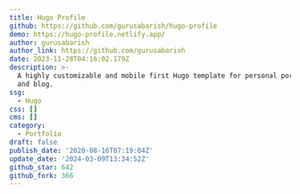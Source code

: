 ```yaml
---
title: Hugo Profile
github: https://github.com/gurusabarish/hugo-profile
demo: https://hugo-profile.netlify.app/
author: gurusabarish
author_link: https://github.com/gurusabarish
date: 2023-11-28T04:16:02.179Z
description: >-
  A highly customizable and mobile first Hugo template for personal portfolio
  and blog.
ssg:
  - Hugo
css: []
cms: []
category:
  - Portfolio
draft: false
publish_date: '2020-08-16T07:19:04Z'
update_date: '2024-03-09T13:34:52Z'
github_star: 642
github_fork: 366
---
```

